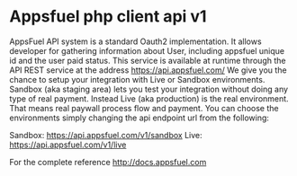 Appsfuel php client api v1
==========================


AppsFuel API system is a standard Oauth2 implementation. It allows developer for gathering information about User, including appsfuel unique id and the user paid status.
This service is available at runtime through the API REST service at the address https://api.appsfuel.com/
We give you the chance to setup your integration with Live or Sandbox environments. Sandbox (aka staging area) lets you test your integration without doing any type of real payment.
Instead Live (aka production) is the real environment. That means real paywall process flow and payment. You can choose the environments simply changing the api endpoint url from the following:

Sandbox: https://api.appsfuel.com/v1/sandbox
Live: https://api.appsfuel.com/v1/live 

For the complete reference http://docs.appsfuel.com

